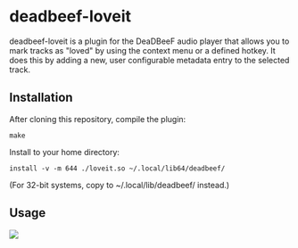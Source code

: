 # deadbeef-loveit
deadbeef-loveit is a plugin for the DeaDBeeF audio player that allows you to
mark tracks as "loved" by using the context menu or a defined hotkey. It does
this by adding a new, user configurable metadata entry to the selected track.

## Installation
After cloning this repository, compile the plugin:

`make`

Install to your home directory:

`install -v -m 644 ./loveit.so ~/.local/lib64/deadbeef/`

(For 32-bit systems, copy to ~/.local/lib/deadbeef/ instead.)

## Usage
![](http://i.imgur.com/wWNdhEJ.jpg)
